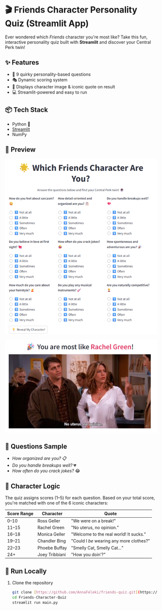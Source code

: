 # 🎬 Friends Character Personality Quiz (Streamlit App)

Ever wondered which *Friends* character you're most like? Take this fun, interactive personality quiz built with **Streamlit** and discover your Central Perk twin!

## ✨ Features

- 🧠 9 quirky personality-based questions
- 🎭 Dynamic scoring system
- 📸 Displays character image & iconic quote on result
- 💻 Streamlit-powered and easy to run

## 📦 Tech Stack

- Python 🐍
- [Streamlit](https://streamlit.io/)
- NumPy

## 📸 Preview

![Screenshot](images/app.png)

![Screenshot](images/result.jpg)

## 🧪 Questions Sample

- *How organized are you?* 📋  
- *Do you handle breakups well?* 💔  
- *How often do you crack jokes?* 😂  

## 🧮 Character Logic

The quiz assigns scores (1–5) for each question. Based on your total score, you're matched with one of the 6 iconic characters:

| Score Range | Character         | Quote                                 |
|-------------|-------------------|----------------------------------------|
| 0–10        | Ross Geller       | "We were on a break!"                 |
| 11–15       | Rachel Green      | "No uterus, no opinion."             |
| 16–18       | Monica Geller     | "Welcome to the real world! It sucks."|
| 19–21       | Chandler Bing     | "Could I *be* wearing any more clothes?" |
| 22–23       | Phoebe Buffay     | "Smelly Cat, Smelly Cat..."          |
| 24+         | Joey Tribbiani    | "How you doin’?"                      |

## 🚀 Run Locally

1. Clone the repository  
   ```bash
   git clone [https://github.com/AnnaFeleki/friends-quiz.git](https://github.com/AnnaFeleki/Friends-Character-Quiz/tree/main)
   cd Friends-Character-Quiz
   streamlit run main.py
